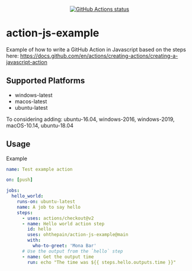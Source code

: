 <p align="center">
  <a href="https://github.com:ohthepain/action-js-example"><img alt="GitHub Actions status" src="https://github.com/ohthepain/action-js-example/workflows/master%20builds/badge.svg"></a>
</p>

# action-js-example

Example of how to write a GitHub Action in Javascript based on the steps here: https://docs.github.com/en/actions/creating-actions/creating-a-javascript-action

## Supported Platforms
- windows-latest
- macos-latest
- ubuntu-latest

To considering adding: ubuntu-16.04, windows-2016, windows-2019, macOS-10.14, ubuntu-18.04

## Usage

Example
````yaml
name: Test example action

on: [push]

jobs:
  hello_world:
    runs-on: ubuntu-latest
    name: A job to say hello
    steps:
      - uses: actions/checkout@v2
      - name: Hello world action step
        id: hello
        uses: ohthepain/action-js-example@main
        with:
          who-to-greet: 'Mona Bar'
      # Use the output from the `hello` step
      - name: Get the output time
        run: echo "The time was ${{ steps.hello.outputs.time }}"
````

